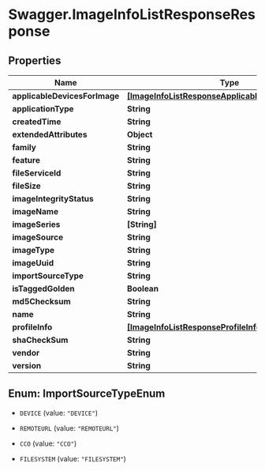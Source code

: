 # Swagger.ImageInfoListResponseResponse

## Properties
Name | Type | Description | Notes
------------ | ------------- | ------------- | -------------
**applicableDevicesForImage** | [**[ImageInfoListResponseApplicableDevicesForImage]**](ImageInfoListResponseApplicableDevicesForImage.md) |  | [optional] 
**applicationType** | **String** |  | [optional] 
**createdTime** | **String** |  | [optional] 
**extendedAttributes** | **Object** |  | [optional] 
**family** | **String** |  | [optional] 
**feature** | **String** |  | [optional] 
**fileServiceId** | **String** |  | [optional] 
**fileSize** | **String** |  | [optional] 
**imageIntegrityStatus** | **String** |  | [optional] 
**imageName** | **String** |  | [optional] 
**imageSeries** | **[String]** |  | [optional] 
**imageSource** | **String** |  | [optional] 
**imageType** | **String** |  | [optional] 
**imageUuid** | **String** |  | [optional] 
**importSourceType** | **String** |  | [optional] 
**isTaggedGolden** | **Boolean** |  | [optional] 
**md5Checksum** | **String** |  | [optional] 
**name** | **String** |  | [optional] 
**profileInfo** | [**[ImageInfoListResponseProfileInfo]**](ImageInfoListResponseProfileInfo.md) |  | [optional] 
**shaCheckSum** | **String** |  | [optional] 
**vendor** | **String** |  | [optional] 
**version** | **String** |  | [optional] 


<a name="ImportSourceTypeEnum"></a>
## Enum: ImportSourceTypeEnum


* `DEVICE` (value: `"DEVICE"`)

* `REMOTEURL` (value: `"REMOTEURL"`)

* `CCO` (value: `"CCO"`)

* `FILESYSTEM` (value: `"FILESYSTEM"`)




